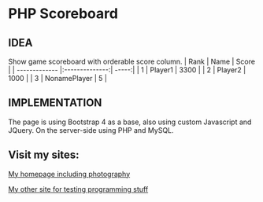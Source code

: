 PHP Scoreboard
==============




IDEA
----

Show game scoreboard with orderable score column.
| Rank          | Name           | Score  |
| ------------- |:--------------:| -----:|
| 1             | Player1 | 3300 |
| 2             | Player2        |   1000 |
| 3             | NonamePlayer   |    5 |




IMPLEMENTATION
--------------
The page is using Bootstrap 4 as a base, also using custom Javascript and JQuery. On the server-side using PHP and MySQL.




Visit my sites:
---------------

[My homepage including photography](https://www.harriahola.com "Harri Ahola")

[My other site for testing programming stuff](https://softa.site "Softa.site")
